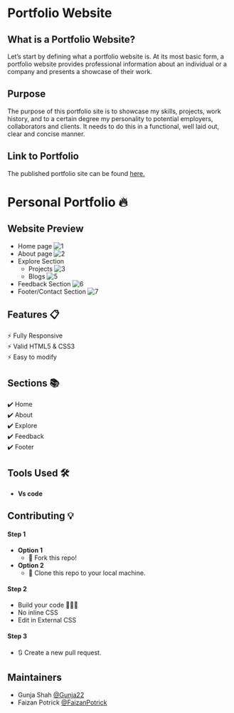# Portfolio Website

## What is a Portfolio Website?
Let’s start by defining what a portfolio website is. At its most basic form, a portfolio website provides professional information about an individual or a company and presents a showcase of their work.

## Purpose
The purpose of this portfolio site is to showcase my skills, projects, work history, and to a certain degree my personality to potential employers, collaborators and clients. It needs to do this in a functional, well laid out, clear and concise manner.

## Link to Portfolio
The published portfolio site can be found <a href = "https://csi-catt-dmce.github.io/portfolio_/">here.<a>

# Personal Portfolio 🔥

## Website Preview

- Home page
![1](https://user-images.githubusercontent.com/89718255/137478963-e0eec650-9cc9-4771-9cd2-d9a5320c1539.png)
- About page
![2](https://user-images.githubusercontent.com/89718255/137478977-2c14bde8-64e3-4917-b25c-d0a96a5601df.png)
- Explore Section
  - Projects
![3](https://user-images.githubusercontent.com/89718255/137478986-3c9d7840-c221-4ada-8194-6518155cac2d.png)
  - Blogs
![5](https://user-images.githubusercontent.com/89718255/137478994-36c1248b-2147-4f83-9070-0156b7d9e22a.png)
- Feedback Section
![6](https://user-images.githubusercontent.com/89718255/137479000-73dfeb57-4b1e-44a0-94b8-890462c2fc27.png)
- Footer/Contact Section
![7](https://user-images.githubusercontent.com/89718255/137479004-690b4a20-fead-4788-8c42-131708faf57d.png)

## Features 📋
⚡️ Fully Responsive\
⚡️ Valid HTML5 & CSS3\
⚡️ Easy to modify

## Sections 📚
✔️ Home\
✔️ About\
✔️ Explore\
✔️ Feedback\
✔️ Footer
  
## Tools Used 🛠️
- **Vs code**
  
## Contributing 💡
#### Step 1
- **Option 1**
    - 🍴 Fork this repo!
- **Option 2**
    - 👯 Clone this repo to your local machine.
#### Step 2
- Build your code 🔨🔨🔨
- No inline CSS
- Edit in External CSS
#### Step 3
- 🔃 Create a new pull request.


## Maintainers
- Gunja Shah <a href = "https://github.com/Gunja22">@Gunja22<a>
- Faizan Potrick <a href = "https://github.com/FaizanPotrick">@FaizanPotrick<a>
